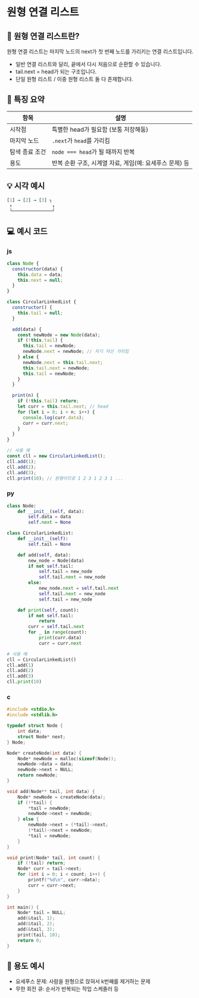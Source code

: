 # 원형 연결 리스트


## 🔁 원형 연결 리스트란?

원형 연결 리스트는 마지막 노드의 next가 첫 번째 노드를 가리키는 연결 리스트입니다.

- 일반 연결 리스트와 달리, 끝에서 다시 처음으로 순환할 수 있습니다.
- tail.next = head가 되는 구조입니다.
- 단일 원형 리스트 / 이중 원형 리스트 둘 다 존재합니다.


## 📌 특징 요약
| 항목 | 설명 |
|------|------|
| 시작점 | 특별한 head가 필요함 (보통 저장해둠) |
| 마지막 노드 | `.next`가 `head`를 가리킴 |
| 탐색 종료 조건 | `node === head`가 될 때까지 반복 |
| 용도 | 반복 순환 구조, 시계열 자료, 게임(예: 요세푸스 문제) 등 |


## 💡 시각 예시
```py
[1] → [2] → [3] ┐
 ↑               ↓
 └───────────────┘
```


## 💻 예시 코드

### js
```js
class Node {
  constructor(data) {
    this.data = data;
    this.next = null;
  }
}

class CircularLinkedList {
  constructor() {
    this.tail = null;
  }

  add(data) {
    const newNode = new Node(data);
    if (!this.tail) {
      this.tail = newNode;
      newNode.next = newNode; // 자기 자신 가리킴
    } else {
      newNode.next = this.tail.next;
      this.tail.next = newNode;
      this.tail = newNode;
    }
  }

  print(n) {
    if (!this.tail) return;
    let curr = this.tail.next; // head
    for (let i = 0; i < n; i++) {
      console.log(curr.data);
      curr = curr.next;
    }
  }
}

// 사용 예
const cll = new CircularLinkedList();
cll.add(1);
cll.add(2);
cll.add(3);
cll.print(10); // 원형이므로 1 2 3 1 2 3 1 ...
```

### py
```py
class Node:
    def __init__(self, data):
        self.data = data
        self.next = None

class CircularLinkedList:
    def __init__(self):
        self.tail = None

    def add(self, data):
        new_node = Node(data)
        if not self.tail:
            self.tail = new_node
            self.tail.next = new_node
        else:
            new_node.next = self.tail.next
            self.tail.next = new_node
            self.tail = new_node

    def print(self, count):
        if not self.tail:
            return
        curr = self.tail.next
        for _ in range(count):
            print(curr.data)
            curr = curr.next

# 사용 예
cll = CircularLinkedList()
cll.add(1)
cll.add(2)
cll.add(3)
cll.print(10)
```


### c
```c
#include <stdio.h>
#include <stdlib.h>

typedef struct Node {
    int data;
    struct Node* next;
} Node;

Node* createNode(int data) {
    Node* newNode = malloc(sizeof(Node));
    newNode->data = data;
    newNode->next = NULL;
    return newNode;
}

void add(Node** tail, int data) {
    Node* newNode = createNode(data);
    if (!*tail) {
        *tail = newNode;
        newNode->next = newNode;
    } else {
        newNode->next = (*tail)->next;
        (*tail)->next = newNode;
        *tail = newNode;
    }
}

void print(Node* tail, int count) {
    if (!tail) return;
    Node* curr = tail->next;
    for (int i = 0; i < count; i++) {
        printf("%d\n", curr->data);
        curr = curr->next;
    }
}

int main() {
    Node* tail = NULL;
    add(&tail, 1);
    add(&tail, 2);
    add(&tail, 3);
    print(tail, 10);
    return 0;
}
```


## 🔁 용도 예시
- 요세푸스 문제: 사람을 원형으로 앉혀서 k번째를 제거하는 문제
- 무한 회전 큐: 순서가 반복되는 작업 스케줄러 등
